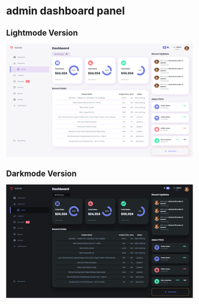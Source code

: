 # admin dashboard panel

## Lightmode Version
![admin dashboard panel lightmode , mahdi nazari](https://github.com/mhdi-nzari/dashboard-portfolio/blob/main/lightmode.png?raw=true)

## Darkmode Version
![admin dashboard panel darkmode , mahdi nazari](https://github.com/mhdi-nzari/dashboard-portfolio/blob/main/darkmode.png)


